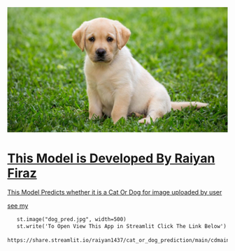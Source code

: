 <!DOCTYPE html>
<html>
  <head>
    <meta charset="utf-8">
      <title>
        Cat_Or_Dog_Prediction
      </title>
  </head>
  <body>
   <section id="main">
      <a href="#" class="logo", width=500>
        <img src="dog_pred.jpg">
   </section> 
     <div class="main-text">
       <h1> This Model is Developed By Raiyan Firaz<br></h1>
       <p> This Model Predicts whether it is a Cat Or Dog for image uploaded by user</p>
       <a href="#" class="resume-btn">see my</a>
     </div> 
   </div>
  </body>
</html>


      
       st.image("dog_pred.jpg", width=500)
       st.write('To Open View This App in Streamlit Click The Link Below')
       https://share.streamlit.io/raiyan1437/cat_or_dog_prediction/main/cdmain.py
